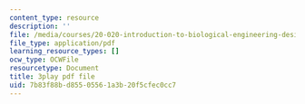 ```yaml
---
content_type: resource
description: ''
file: /media/courses/20-020-introduction-to-biological-engineering-design-spring-2009/7b83f88bd85505561a3b20f5cfec0cc7_o1bk4otKZw8.pdf
file_type: application/pdf
learning_resource_types: []
ocw_type: OCWFile
resourcetype: Document
title: 3play pdf file
uid: 7b83f88b-d855-0556-1a3b-20f5cfec0cc7
---
```

